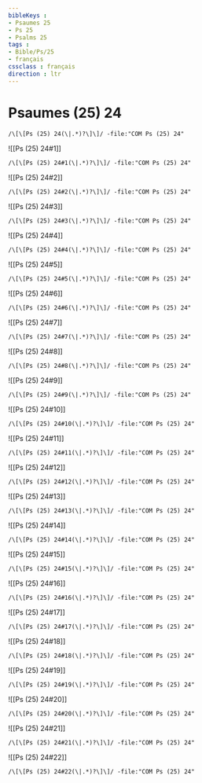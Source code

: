 ```yaml
---
bibleKeys : 
- Psaumes 25
- Ps 25
- Psalms 25
tags : 
- Bible/Ps/25
- français
cssclass : français
direction : ltr
---
```


# Psaumes (25) 24

```query
/\[\[Ps (25) 24(\|.*)?\]\]/ -file:"COM Ps (25) 24"
```



![[Ps (25) 24#1]]

```query
/\[\[Ps (25) 24#1(\|.*)?\]\]/ -file:"COM Ps (25) 24"
```

![[Ps (25) 24#2]]

```query
/\[\[Ps (25) 24#2(\|.*)?\]\]/ -file:"COM Ps (25) 24"
```

![[Ps (25) 24#3]]

```query
/\[\[Ps (25) 24#3(\|.*)?\]\]/ -file:"COM Ps (25) 24"
```

![[Ps (25) 24#4]]

```query
/\[\[Ps (25) 24#4(\|.*)?\]\]/ -file:"COM Ps (25) 24"
```

![[Ps (25) 24#5]]

```query
/\[\[Ps (25) 24#5(\|.*)?\]\]/ -file:"COM Ps (25) 24"
```

![[Ps (25) 24#6]]

```query
/\[\[Ps (25) 24#6(\|.*)?\]\]/ -file:"COM Ps (25) 24"
```

![[Ps (25) 24#7]]

```query
/\[\[Ps (25) 24#7(\|.*)?\]\]/ -file:"COM Ps (25) 24"
```

![[Ps (25) 24#8]]

```query
/\[\[Ps (25) 24#8(\|.*)?\]\]/ -file:"COM Ps (25) 24"
```

![[Ps (25) 24#9]]

```query
/\[\[Ps (25) 24#9(\|.*)?\]\]/ -file:"COM Ps (25) 24"
```

![[Ps (25) 24#10]]

```query
/\[\[Ps (25) 24#10(\|.*)?\]\]/ -file:"COM Ps (25) 24"
```

![[Ps (25) 24#11]]

```query
/\[\[Ps (25) 24#11(\|.*)?\]\]/ -file:"COM Ps (25) 24"
```

![[Ps (25) 24#12]]

```query
/\[\[Ps (25) 24#12(\|.*)?\]\]/ -file:"COM Ps (25) 24"
```

![[Ps (25) 24#13]]

```query
/\[\[Ps (25) 24#13(\|.*)?\]\]/ -file:"COM Ps (25) 24"
```

![[Ps (25) 24#14]]

```query
/\[\[Ps (25) 24#14(\|.*)?\]\]/ -file:"COM Ps (25) 24"
```

![[Ps (25) 24#15]]

```query
/\[\[Ps (25) 24#15(\|.*)?\]\]/ -file:"COM Ps (25) 24"
```

![[Ps (25) 24#16]]

```query
/\[\[Ps (25) 24#16(\|.*)?\]\]/ -file:"COM Ps (25) 24"
```

![[Ps (25) 24#17]]

```query
/\[\[Ps (25) 24#17(\|.*)?\]\]/ -file:"COM Ps (25) 24"
```

![[Ps (25) 24#18]]

```query
/\[\[Ps (25) 24#18(\|.*)?\]\]/ -file:"COM Ps (25) 24"
```

![[Ps (25) 24#19]]

```query
/\[\[Ps (25) 24#19(\|.*)?\]\]/ -file:"COM Ps (25) 24"
```

![[Ps (25) 24#20]]

```query
/\[\[Ps (25) 24#20(\|.*)?\]\]/ -file:"COM Ps (25) 24"
```

![[Ps (25) 24#21]]

```query
/\[\[Ps (25) 24#21(\|.*)?\]\]/ -file:"COM Ps (25) 24"
```

![[Ps (25) 24#22]]

```query
/\[\[Ps (25) 24#22(\|.*)?\]\]/ -file:"COM Ps (25) 24"
```

